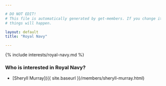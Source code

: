 ```yaml
---

# DO NOT EDIT!
# This file is automatically generated by get-members. If you change it, bad
# things will happen.

layout: default
title: "Royal Navy"

---
```


{% include interests/royal-navy.md %}

### Who is interested in Royal Navy?


* [Sheryll Murray]({{ site.baseurl }}/members/sheryll-murray.html)
